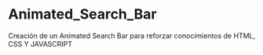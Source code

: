 # Animated_Search_Bar
Creación de un Animated Search Bar para reforzar conocimientos de HTML, CSS Y JAVASCRIPT
